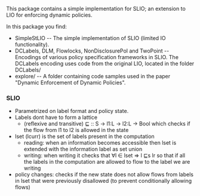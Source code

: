 This package contains a simple implementation for
SLIO; an extension to LIO for enforcing dynamic
policies.

In this package you find:
- SimpleStLIO  -- The simple implementation of SLIO
  (limited IO functionality).
- DCLabels, DLM, Flowlocks, NonDisclosurePol and
  TwoPoint  -- Encodings of various policy
  specification frameworks in SLIO. The DCLabels
  encoding uses code from the original LIO, located
  in the folder DCLabels/
- explore/  -- A folder containing code samples used
  in the paper "Dynamic Enforcement of Dynamic
  Policies".
  
### SLIO
- Parametrized on label format and policy state.
- Labels dont have to form a lattice
  - (reflexive and transitive) ⊑ :: S -> l1:L -> l2:L -> Bool which checks if the flow from l1 to l2 is allowed in the state
- lset (lcurr) is the set of labels  present in the computation
  - reading: when an information becomes accessible then lset is extended with the information label as set union
  - writing: when writing it checks that ∀l ∈ lset ⇒ l ⊑s lr so that if all the labels in the computation are allowed to flow to the label we are writing
- policy changes: checks if the new state does not allow flows from labels in lset that were previously disallowed (to prevent conditionally allowing flows)
